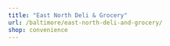 ```yaml
---
title: "East North Deli & Grocery"
url: /baltimore/east-north-deli-and-grocery/
shop: convenience
---
```


